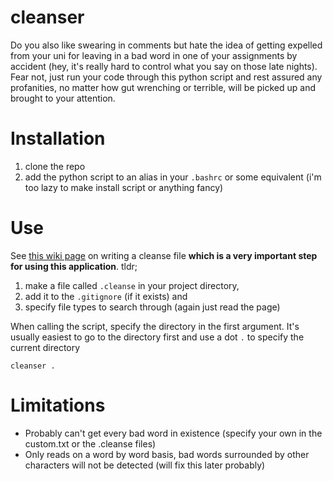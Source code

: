 # cleanser

Do you also like swearing in comments but hate the idea of getting expelled from your uni for leaving in a bad word in one of your assignments by accident (hey, it's really hard to control what you say on those late nights). Fear not, just run your code through this python script and rest assured any profanities, no matter how gut wrenching or terrible, will be picked up and brought to your attention.

# Installation
1. clone the repo
2. add the python script to an alias in your `.bashrc` or some equivalent (i'm too lazy to make install script or anything fancy)

# Use
See [this wiki page](https://github.com/peipacut/cleanser/wiki/writing-a-.cleanse-file) on writing a cleanse file **which is a very important step for using this application**. tldr; 
1. make a file called `.cleanse` in your project directory,
2. add it to the `.gitignore` (if it exists) and 
3. specify file types to search through (again just read the page)

When calling the script, specify the directory in the first argument. It's usually easiest to go to the directory first and use a dot `.` to specify the current directory

``cleanser .``

# Limitations
- Probably can't get every bad word in existence (specify your own in the custom.txt or the .cleanse files)
- Only reads on a word by word basis, bad words surrounded by other characters will not be detected (will fix this later probably)

